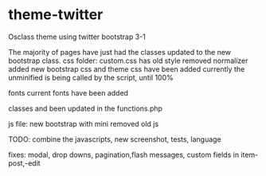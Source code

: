 theme-twitter
=============

Osclass theme using twitter bootstrap 3-1

The majority of pages have just had the classes updated to the new bootstrap class.
css folder:
custom.css has old style removed
normalizer added
new bootstrap css and theme css have been added
currently the unminified is being called by the script, until 100%

fonts
current fonts have been added

classes and been updated in the functions.php

js file:
new bootstrap with mini
removed old js

TODO: combine the javascripts, new screenshot, tests, language

fixes:
modal, drop downs, pagination,flash messages, custom fields in item-post,-edit
